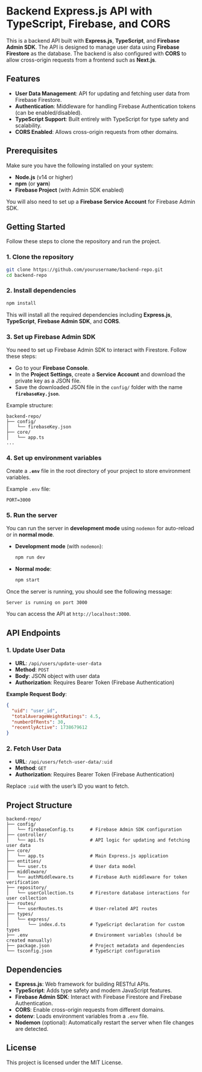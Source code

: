 # Backend Express.js API with TypeScript, Firebase, and CORS

This is a backend API built with **Express.js**, **TypeScript**, and **Firebase Admin SDK**. The API is designed to manage user data using **Firebase Firestore** as the database.  The backend is also configured with **CORS** to allow cross-origin requests from a frontend such as **Next.js**.

## Features

- **User Data Management**: API for updating and fetching user data from Firebase Firestore.
- **Authentication**: Middleware for handling Firebase Authentication tokens (can be enabled/disabled).
- **TypeScript Support**: Built entirely with TypeScript for type safety and scalability.
- **CORS Enabled**: Allows cross-origin requests from other domains.

## Prerequisites

Make sure you have the following installed on your system:

- **Node.js** (v14 or higher)
- **npm** (or **yarn**)
- **Firebase Project** (with Admin SDK enabled)
  
You will also need to set up a **Firebase Service Account** for Firebase Admin SDK.

## Getting Started

Follow these steps to clone the repository and run the project.

### 1. Clone the repository

```bash
git clone https://github.com/yourusername/backend-repo.git
cd backend-repo
```

### 2. Install dependencies

```bash
npm install
```

This will install all the required dependencies including **Express.js**, **TypeScript**, **Firebase Admin SDK**, and **CORS**.

### 3. Set up Firebase Admin SDK

You need to set up Firebase Admin SDK to interact with Firestore. Follow these steps:

- Go to your **Firebase Console**.
- In the **Project Settings**, create a **Service Account** and download the private key as a JSON file.
- Save the downloaded JSON file in the `config/` folder with the name **`firebaseKey.json`**.

Example structure:

```
backend-repo/
├── config/
│   └── firebaseKey.json
├── core/
│   └── app.ts
...
```

### 4. Set up environment variables

Create a **`.env`** file in the root directory of your project to store environment variables.

Example `.env` file:

```
PORT=3000
```

### 5. Run the server

You can run the server in **development mode** using `nodemon` for auto-reload or in **normal mode**.

- **Development mode** (with `nodemon`):
  ```bash
  npm run dev
  ```

- **Normal mode**:
  ```bash
  npm start
  ```

Once the server is running, you should see the following message:

```
Server is running on port 3000
```

You can access the API at `http://localhost:3000`.

## API Endpoints

### 1. Update User Data

- **URL**: `/api/users/update-user-data`
- **Method**: `POST`
- **Body**: JSON object with user data
- **Authorization**: Requires Bearer Token (Firebase Authentication)

**Example Request Body**:

```json
{
  "uid": "user_id",
  "totalAverageWeightRatings": 4.5,
  "numberOfRents": 30,
  "recentlyActive": 1738679612
}
```

### 2. Fetch User Data

- **URL**: `/api/users/fetch-user-data/:uid`
- **Method**: `GET`
- **Authorization**: Requires Bearer Token (Firebase Authentication)

Replace `:uid` with the user’s ID you want to fetch.

## Project Structure

```
backend-repo/
├── config/
│   └── firebaseConfig.ts      # Firebase Admin SDK configuration
├── controller/
│   └── api.ts                 # API logic for updating and fetching user data
├── core/
│   └── app.ts                 # Main Express.js application
├── entities/
│   └── user.ts                # User data model
├── middleware/
│   └── authMiddleware.ts      # Firebase Auth middleware for token verification
├── repository/
│   └── userCollection.ts      # Firestore database interactions for user collection
├── routes/
│   └── userRoutes.ts          # User-related API routes
├── types/
│   └── express/
│       └── index.d.ts         # TypeScript declaration for custom types
├── .env                       # Environment variables (should be created manually)
├── package.json               # Project metadata and dependencies
└── tsconfig.json              # TypeScript configuration
```

## Dependencies

- **Express.js**: Web framework for building RESTful APIs.
- **TypeScript**: Adds type safety and modern JavaScript features.
- **Firebase Admin SDK**: Interact with Firebase Firestore and Firebase Authentication.
- **CORS**: Enable cross-origin requests from different domains.
- **dotenv**: Loads environment variables from a `.env` file.
- **Nodemon** (optional): Automatically restart the server when file changes are detected.

## License

This project is licensed under the MIT License.
```
